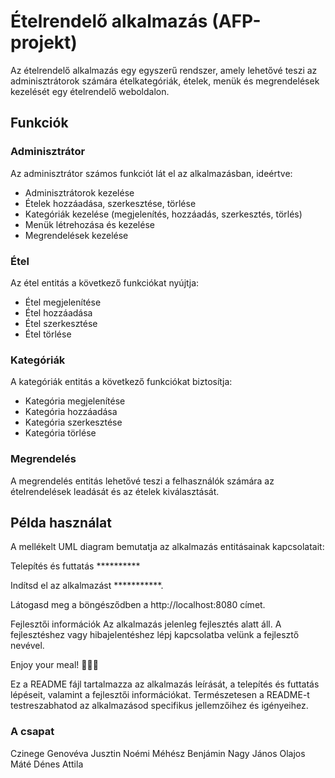 # Ételrendelő alkalmazás (AFP-projekt)

Az ételrendelő alkalmazás egy egyszerű rendszer, amely lehetővé teszi az adminisztrátorok számára ételkategóriák, ételek, menük és megrendelések kezelését egy ételrendelő weboldalon.

## Funkciók

### Adminisztrátor

Az adminisztrátor számos funkciót lát el az alkalmazásban, ideértve:

- Adminisztrátorok kezelése
- Ételek hozzáadása, szerkesztése, törlése
- Kategóriák kezelése (megjelenítés, hozzáadás, szerkesztés, törlés)
- Menük létrehozása és kezelése
- Megrendelések kezelése

### Étel

Az étel entitás a következő funkciókat nyújtja:

- Étel megjelenítése
- Étel hozzáadása
- Étel szerkesztése
- Étel törlése

### Kategóriák

A kategóriák entitás a következő funkciókat biztosítja:

- Kategória megjelenítése
- Kategória hozzáadása
- Kategória szerkesztése
- Kategória törlése

### Megrendelés

A megrendelés entitás lehetővé teszi a felhasználók számára az ételrendelések leadását és az ételek kiválasztását.

## Példa használat

A mellékelt UML diagram bemutatja az alkalmazás entitásainak kapcsolatait:

Telepítés és futtatás **********

Indítsd el az alkalmazást ***********.

Látogasd meg a böngésződben a http://localhost:8080 címet.

Fejlesztői információk
Az alkalmazás jelenleg fejlesztés alatt áll. A fejlesztéshez vagy hibajelentéshez lépj kapcsolatba velünk a fejlesztő nevével.

Enjoy your meal! 🍔🍕🥗

Ez a README fájl tartalmazza az alkalmazás leírását, a telepítés és futtatás lépéseit, valamint a fejlesztői információkat. Természetesen a README-t testreszabhatod az alkalmazásod specifikus jellemzőihez és igényeihez.


### A csapat

Czinege Genovéva
Jusztin Noémi
Méhész Benjámin
Nagy János
Olajos Máté
Dénes Attila

